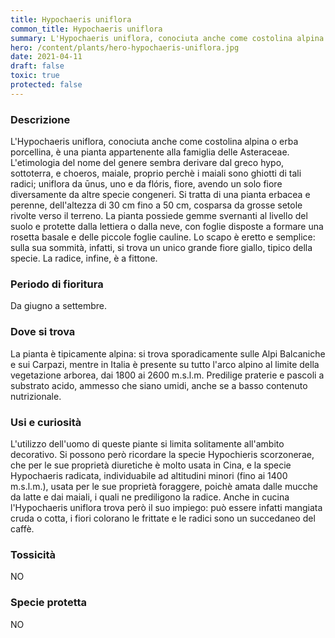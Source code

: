 ```yaml
---
title: Hypochaeris uniflora
common_title: Hypochaeris uniflora
summary: L'Hypochaeris uniflora, conociuta anche come costolina alpina o erba porcellina, è una pianta appartenente alla famiglia delle Asteraceae.
hero: /content/plants/hero-hypochaeris-uniflora.jpg
date: 2021-04-11
draft: false
toxic: true
protected: false
---
```

### Descrizione
L'Hypochaeris uniflora, conociuta anche come costolina alpina o erba porcellina, è una pianta appartenente alla famiglia delle Asteraceae.
L'etimologia del nome del genere sembra derivare dal greco hypo, sottoterra, e choeros, maiale, proprio perchè i maiali sono ghiotti di tali radici; uniflora da ūnus, uno e da flóris, fiore, avendo un solo fiore diversamente da altre specie congeneri.
Si tratta di una pianta erbacea e perenne, dell'altezza di 30 cm fino a 50 cm, cosparsa da grosse setole rivolte verso il terreno.
La pianta possiede gemme svernanti al livello del suolo e protette dalla lettiera o dalla neve, con foglie disposte a formare una rosetta basale e delle piccole foglie cauline.
Lo scapo è eretto e semplice: sulla sua sommità, infatti, si trova un unico grande fiore giallo, tipico della specie. La radice, infine, è a fittone.

### Periodo di fioritura
Da giugno a settembre.

### Dove si trova
La pianta è tipicamente alpina: si trova sporadicamente sulle Alpi Balcaniche e sui Carpazi, mentre in Italia è presente su tutto l'arco alpino al limite della vegetazione arborea, dai 1800 ai 2600 m.s.l.m.
Predilige praterie e pascoli a substrato acido, ammesso che siano umidi, anche se a basso contenuto nutrizionale.

### Usi e curiosità
L'utilizzo dell'uomo di queste piante si limita solitamente all'ambito decorativo. Si possono però ricordare la specie Hypochieris scorzonerae, che per le sue proprietà diuretiche è molto usata in Cina, e la specie Hypochaeris radicata, individuabile ad altitudini minori (fino ai 1400 m.s.l.m.), usata per le sue proprietà foraggere, poichè amata dalle mucche da latte e dai maiali, i quali ne prediligono la radice. Anche in cucina l'Hypochaeris uniflora trova però il suo impiego: può essere infatti mangiata cruda o cotta, i fiori colorano le frittate e le radici sono un succedaneo del caffè.

### Tossicità
NO

### Specie protetta
NO

